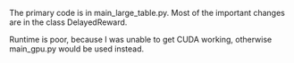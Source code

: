 The primary code is in main_large_table.py.
Most of the important changes are in the class DelayedReward.

Runtime is poor, because I was unable to get CUDA working, otherwise main_gpu.py would be used instead.
